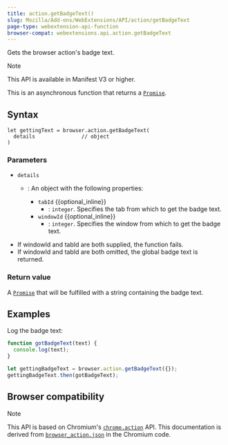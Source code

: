 ```yaml
---
title: action.getBadgeText()
slug: Mozilla/Add-ons/WebExtensions/API/action/getBadgeText
page-type: webextension-api-function
browser-compat: webextensions.api.action.getBadgeText
---
```




Gets the browser action's badge text.

> [!NOTE]
> This API is available in Manifest V3 or higher.

This is an asynchronous function that returns a [`Promise`](/Web/JavaScript/Reference/Global_Objects/Promise).

## Syntax

```js-nolint
let gettingText = browser.action.getBadgeText(
  details               // object
)
```

### Parameters

- `details`

  - : An object with the following properties:

    - `tabId` {{optional_inline}}
      - : `integer`. Specifies the tab from which to get the badge text.
    - `windowId` {{optional_inline}}
      - : `integer`. Specifies the window from which to get the badge text.

<!---->

- If windowId and tabId are both supplied, the function fails.
- If windowId and tabId are both omitted, the global badge text is returned.

### Return value

A [`Promise`](/Web/JavaScript/Reference/Global_Objects/Promise) that will be fulfilled with a string containing the badge text.

## Examples

Log the badge text:

```js
function gotBadgeText(text) {
  console.log(text);
}

let gettingBadgeText = browser.action.getBadgeText({});
gettingBadgeText.then(gotBadgeText);
```



## Browser compatibility



> [!NOTE]
> This API is based on Chromium's [`chrome.action`](https://developer.chrome.com/docs/extensions/reference/api/action#method-getBadgeText) API. This documentation is derived from [`browser_action.json`](https://chromium.googlesource.com/chromium/src/+/master/chrome/common/extensions/api/browser_action.json) in the Chromium code.

<!--
// Copyright 2015 The Chromium Authors. All rights reserved.
//
// Redistribution and use in source and binary forms, with or without
// modification, are permitted provided that the following conditions are
// met:
//
//    * Redistributions of source code must retain the above copyright
// notice, this list of conditions and the following disclaimer.
//    * Redistributions in binary form must reproduce the above
// copyright notice, this list of conditions and the following disclaimer
// in the documentation and/or other materials provided with the
// distribution.
//    * Neither the name of Google Inc. nor the names of its
// contributors may be used to endorse or promote products derived from
// this software without specific prior written permission.
//
// THIS SOFTWARE IS PROVIDED BY THE COPYRIGHT HOLDERS AND CONTRIBUTORS
// "AS IS" AND ANY EXPRESS OR IMPLIED WARRANTIES, INCLUDING, BUT NOT
// LIMITED TO, THE IMPLIED WARRANTIES OF MERCHANTABILITY AND FITNESS FOR
// A PARTICULAR PURPOSE ARE DISCLAIMED. IN NO EVENT SHALL THE COPYRIGHT
// OWNER OR CONTRIBUTORS BE LIABLE FOR ANY DIRECT, INDIRECT, INCIDENTAL,
// SPECIAL, EXEMPLARY, OR CONSEQUENTIAL DAMAGES (INCLUDING, BUT NOT
// LIMITED TO, PROCUREMENT OF SUBSTITUTE GOODS OR SERVICES; LOSS OF USE,
// DATA, OR PROFITS; OR BUSINESS INTERRUPTION) HOWEVER CAUSED AND ON ANY
// THEORY OF LIABILITY, WHETHER IN CONTRACT, STRICT LIABILITY, OR TORT
// (INCLUDING NEGLIGENCE OR OTHERWISE) ARISING IN ANY WAY OUT OF THE USE
// OF THIS SOFTWARE, EVEN IF ADVISED OF THE POSSIBILITY OF SUCH DAMAGE.
-->
